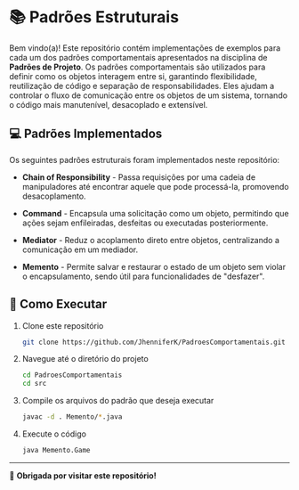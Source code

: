 # 📚 Padrões Estruturais

Bem vindo(a)! Este repositório contém implementações de exemplos para cada um dos padrões comportamentais apresentados na disciplina de **Padrões de Projeto**. Os padrões comportamentais são utilizados para definir como os objetos interagem entre si, garantindo flexibilidade, reutilização de código e separação de responsabilidades. Eles ajudam a controlar o fluxo de comunicação entre os objetos de um sistema, tornando o código mais manutenível, desacoplado e extensível.

## 💻 Padrões Implementados

Os seguintes padrões estruturais foram implementados neste repositório:

- **Chain of Responsibility** - Passa requisições por uma cadeia de manipuladores até encontrar aquele que pode processá-la, promovendo desacoplamento.

- **Command** - Encapsula uma solicitação como um objeto, permitindo que ações sejam enfileiradas, desfeitas ou executadas posteriormente.

- **Mediator** - Reduz o acoplamento direto entre objetos, centralizando a comunicação em um mediador.

- **Memento** - Permite salvar e restaurar o estado de um objeto sem violar o encapsulamento, sendo útil para funcionalidades de "desfazer".

## 🚀 Como Executar

1. Clone este repositório
    ```bash
    git clone https://github.com/JhenniferK/PadroesComportamentais.git
    ```
    
2. Navegue até o diretório do projeto
   ```bash
   cd PadroesComportamentais
   cd src
   ```

3. Compile os arquivos do padrão que deseja executar
   ```bash
   javac -d . Memento/*.java
   ```

4. Execute o código
   ```bash
   java Memento.Game
   ``` 

---

🖤 **Obrigada por visitar este repositório!**
